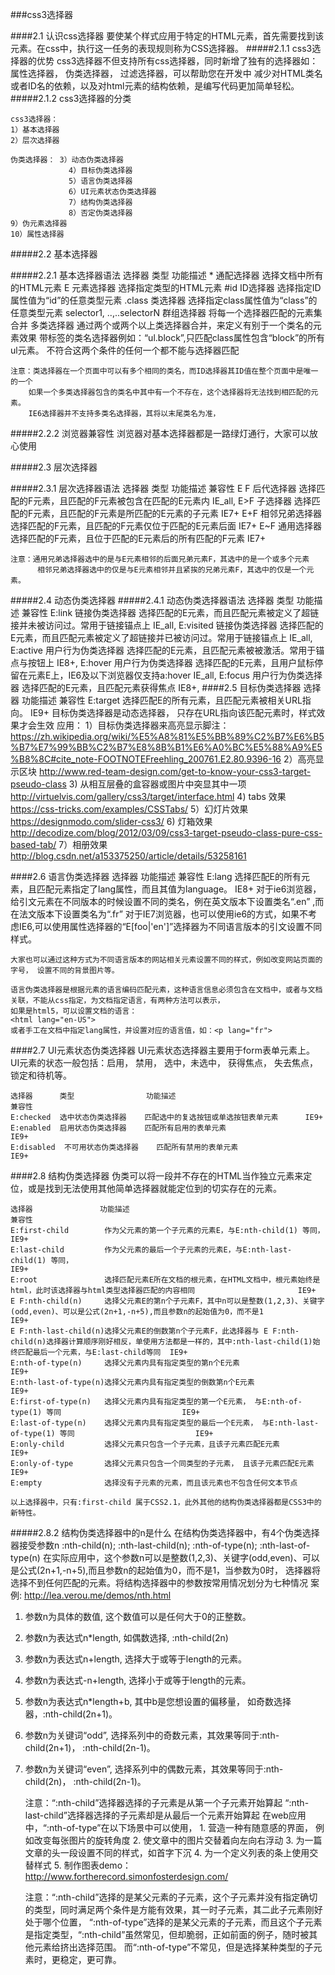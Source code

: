 ###css3选择器

####2.1 认识css选择器
    要使某个样式应用于特定的HTML元素，首先需要找到该元素。在css中，执行这一任务的表现规则称为CSS选择器。
#####2.1.1 css3选择器的优势
    css3选择器不但支持所有css选择器，同时新增了独有的选择器如：属性选择器， 伪类选择器， 过滤选择器，可以帮助您在开发中
    减少对HTML类名或者ID名的依赖，以及对html元素的结构依赖，是编写代码更加简单轻松。
#####2.1.2 css3选择器的分类

    css3选择器：
    1）基本选择器
    2）层次选择器

    伪类选择器： 3）动态伪类选择器
                 4）目标伪类选择器
                 5）语言伪类选择器
                 6）UI元素状态伪类选择器
                 7）结构伪类选择器
                 8）否定伪类选择器
    9）伪元素选择器
    10）属性选择器

#####2.2 基本选择器

#####2.2.1 基本选择器语法
    选择器      类型     功能描述
    *      通配选择器    选择文档中所有的HTML元素
    E      元素选择器    选择指定类型的HTML元素
    #id    ID选择器      选择指定ID属性值为“id”的任意类型元素
    .class  类选择器     选择指定class属性值为“class”的任意类型元素
    selector1, ..,..selectorN 群组选择器 将每一个选择器匹配的元素集合并
    多类选择器      通过两个或两个以上类选择器合并，来定义有别于一个类名的元素效果
    带标签的类名选择器例如：“ul.block”,只匹配class属性包含“block”的所有ul元素。
    不符合这两个条件的任何一个都不能与选择器匹配

    注意：类选择器在一个页面中可以有多个相同的类名，而ID选择器其ID值在整个页面中是唯一的一个
        如果一个多类选择器包含的类名中其中有一个不存在，这个选择器将无法找到相匹配的元素。
        IE6选择器并不支持多类名选择器，其将以末尾类名为准，

#####2.2.2 浏览器兼容性
    浏览器对基本选择器都是一路绿灯通行，大家可以放心使用


#####2.3 层次选择器

#####2.3.1 层次选择器语法
    选择器      类型          功能描述                                               兼容性
    E F         后代选择器    选择匹配的F元素，且匹配的F元素被包含在匹配的E元素内    IE_all,
    E>F         子选择器      选择匹配的F元素，且匹配的F元素是所匹配的E元素的子元素  IE7+
    E+F      相邻兄弟选择器   选择匹配的F元素，且匹配的F元素仅位于匹配的E元素后面    IE7+
    E~F        通用选择器     选择匹配的F元素，且位于匹配的E元素后的所有匹配的F元素  IE7+

    注意：通用兄弟选择器选中的是与E元素相邻的后面兄弟元素F，其选中的是一个或多个元素
          相邻兄弟选择器选中的仅是与E元素相邻并且紧挨的兄弟元素F，其选中的仅是一个元素。

#####2.4 动态伪类选择器
#####2.4.1 动态伪类选择器语法
    选择器      类型              功能描述                                                                   兼容性
    E:link      链接伪类选择器    选择匹配的E元素，而且匹配元素被定义了超链接并未被访问过。常用于链接锚点上   IE_all,
    E:visited   链接伪类选择器    选择匹配的E元素，而且匹配元素被定义了超链接并已被访问过。常用于链接锚点上   IE_all,
    E:active 用户行为伪类选择器    选择匹配的E元素，且匹配元素被被激活。常用于锚点与按钮上                    IE8+,
    E:hover  用户行为伪类选择器    选择匹配的E元素，且用户鼠标停留在元素E上，IE6及以下浏览器仅支持a:hover     IE_all,
    E:focus  用户行为伪类选择器    选择匹配的E元素，且匹配元素获得焦点                                        IE8+,
####2.5 目标伪类选择器
    选择器   功能描述                                          兼容性
    E:target  选择匹配E的所有元素，且匹配元素被相关URL指向。   IE9+
    目标伪类选择器是动态选择器， 只存在URL指向该匹配元素时，样式效果才会生效
    应用：
        1）目标伪类选择器来高亮显示脚注：  https://zh.wikipedia.org/wiki/%E5%A8%81%E5%BB%89%C2%B7%E6%B5%B7%E7%99%BB%C2%B7%E8%8B%B1%E6%A0%BC%E5%88%A9%E5%B8%8C#cite_note-FOOTNOTEFreehling_200761.E2.80.9396-16
        2）高亮显示区块  http://www.red-team-design.com/get-to-know-your-css3-target-pseudo-class
        3) 从相互层叠的盒容器或图片中突显其中一项  http://virtuelvis.com/gallery/css3/target/interface.html
        4) tabs 效果  https://css-tricks.com/examples/CSSTabs/
        5）幻灯片效果 https://designmodo.com/slider-css3/
        6) 灯箱效果 http://decodize.com/blog/2012/03/09/css3-target-pseudo-class-pure-css-based-tab/
        7）相册效果 http://blog.csdn.net/a153375250/article/details/53258161

####2.6 语言伪类选择器
    选择器   功能描述                                                             兼容性
    E:lang  选择匹配E的所有元素，且匹配元素指定了lang属性，而且其值为language。   IE8+
    对于ie6浏览器，给引文元素在不同版本的时候设置不同的类名，例在英文版本下设置类名“.en” ,而在法文版本下设置类名为“.fr”
    对于IE7浏览器，也可以使用ie6的方式，如果不考虑IE6,可以使用属性选择器的“E[foo|'en']”选择器为不同语言版本的引文设置不同样式。

    大家也可以通过这种方式为不同语言版本的网站相关元素设置不同的样式，例如改变网站页面的字号， 设置不同的背景图片等。

    语言伪类选择器是根据元素的语言编码匹配元素，这种语言信息必须包含在文档中，或者与文档关联，不能从css指定，为文档指定语言，有两种方法可以表示，
    如果是html5，可以设置文档的语言：
    <html lang="en-US">
    或者手工在文档中指定lang属性，并设置对应的语言值，如：<p lang="fr">

####2.7 UI元素状态伪类选择器
    UI元素状态选择器主要用于form表单元素上。
    UI元素的状态一般包括：启用， 禁用， 选中，未选中， 获得焦点， 失去焦点， 锁定和待机等。

    选择器      类型                功能描述                                   兼容性
    E:checked  选中状态伪类选择器    匹配选中的复选按钮或单选按钮表单元素      IE9+
    E:enabled  启用状态伪类选择器    匹配所有启用的表单元素                    IE9+
    E:disabled  不可用状态伪类选择器    匹配所有禁用的表单元素                 IE9+

####2.8 结构伪类选择器
    伪类可以将一段并不存在的HTML当作独立元素来定位，或是找到无法使用其他简单选择器就能定位到的切实存在的元素。
    
    选择器               功能描述                                                                                                                      兼容性
    E:first-child        作为父元素的第一个子元素的元素E，与E:nth-child(1) 等同，                                                                        IE9+
    E:last-child         作为父元素的最后一个子元素的元素E，与E:nth-last-child(1) 等同，                                                                 IE9+
    E:root               选择匹配元素E所在文档的根元素，在HTML文档中，根元素始终是html，此时该选择器与html类型选择器匹配的内容相同                       IE9+
    E F:nth-child(n)     选择父元素E的第n个子元素F，其中n可以是整数(1,2,3)、关键字(odd,even)、可以是公式(2n+1,-n+5),而且参数n的起始值为0，而不是1            IE9+
    E F:nth-last-child(n)选择父元素E的倒数第n个子元素F，此选择器与 E F:nth-child(n)选择器计算顺序刚好相反，单使用方法都是一样的，其中:nth-last-child(1)始终匹配最后一个元素，与E:last-child等同  IE9+    
    E:nth-of-type(n)     选择父元素内具有指定类型的第n个E元素                           IE9+
    E:nth-last-of-type(n)选择父元素内具有指定类型的倒数第n个E元素                           IE9+
    E:first-of-type(n)   选择父元素内具有指定类型的第一个E元素， 与E:nth-of-type(1) 等同                           IE9+ 
    E:last-of-type(n)    选择父元素内具有指定类型的最后一个E元素， 与E:nth-last-of-type(1) 等同                           IE9+
    E:only-child         选择父元素只包含一个子元素，且该子元素匹配E元素                           IE9+
    E:only-of-type       选择父元素只包含一个同类型的子元素， 且该子元素匹配E元素                           IE9+
    E:empty              选择没有子元素的元素，而且该元素也不包含任何文本节点
    
    以上选择器中，只有:first-child 属于CSS2.1，此外其他的结构伪类选择器都是CSS3中的新特性。
  
  
#####2.8.2 结构伪类选择器中的n是什么
    在结构伪类选择器中，有4个伪类选择器接受参数n
    :nth-child(n);
    :nth-last-child(n);
    :nth-of-type(n);
    :nth-last-of-type(n)
    在实际应用中，这个参数n可以是整数(1,2,3)、关键字(odd,even)、可以是公式(2n+1,-n+5),而且参数n的起始值为0，而不是1，当参数为0时，
    选择器将选择不到任何匹配的元素。将结构选择器中的参数按常用情况划分为七种情况
    案例: http://lea.verou.me/demos/nth.html
 1. 参数n为具体的数值, 这个数值可以是任何大于0的正整数。   
 2. 参数n为表达式n*length, 如偶数选择, :nth-child(2n)
 3. 参数n为表达式n+length, 选择大于或等于length的元素。
 4. 参数n为表达式-n+length, 选择小于或等于length的元素。
 5. 参数n为表达式n*length+b, 其中b是您想设置的偏移量， 如奇数选择器，:nth-child(2n+1)。
 6. 参数n为关键词“odd”, 选择系列中的奇数元素，其效果等同于:nth-child(2n+1)， :nth-child(2n-1)。
 7. 参数n为关键词“even”, 选择系列中的偶数元素，其效果等同于:nth-child(2n)， :nth-child(2n-1)。 
 
         
     注意：“:nth-child”选择器选择的子元素是从第一个子元素开始算起
           “:nth-last-child”选择器选择的子元素却是从最后一个元素开始算起
           在web应用中，“:nth-of-type”在以下场景中可以使用，
           1. 营造一种有随意感的界面， 例如改变每张图片的旋转角度
           2. 使文章中的图片交替着向左向右浮动
           3. 为一篇文章的头一段设置不同的样式，如首字下沉
           4. 为一个定义列表的条上使用交替样式
           5. 制作图表demo：    http://www.fortherecord.simonfosterdesign.com/
           
     注意：“:nth-child”选择的是某父元素的子元素，这个子元素并没有指定确切的类型，同时满足两个条件是方能有效果，其一时子元素，其二此子元素刚好处于哪个位置，
     “:nth-of-type”选择的是某父元素的子元素，而且这个子元素是指定类型，“:nth-child”虽然常见，但却脆弱，正如前面的例子，随时被其他元素给挤出选择范围。
     而“:nth-of-type”不常见，但是选择某种类型的子元素时，更稳定，更可靠。
            
    